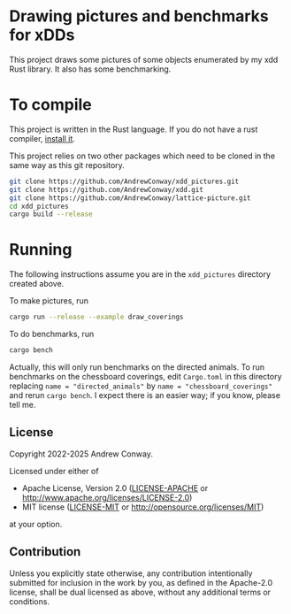 # Drawing pictures and benchmarks for xDDs

This project draws some pictures of some objects enumerated by my xdd Rust library.
It also has some benchmarking.

# To compile

This project is written in the Rust language. If you do not have a rust compiler,
[install it](https://www.rust-lang.org/tools/install).

This project relies on two other packages which need to be cloned in the 
same way as this git repository.

```bash
git clone https://github.com/AndrewConway/xdd_pictures.git
git clone https://github.com/AndrewConway/xdd.git
git clone https://github.com/AndrewConway/lattice-picture.git
cd xdd_pictures
cargo build --release
```

# Running

The following instructions assume you are in the `xdd_pictures` directory
created above.

To make pictures, run
```bash
cargo run --release --example draw_coverings
```

To do benchmarks, run
```bash
cargo bench
```

Actually, this will only run benchmarks on the directed animals. To run benchmarks
on the chessboard coverings, edit `Cargo.toml` in this directory replacing
`name = "directed_animals"` by `name = "chessboard_coverings"` and rerun `cargo bench`. 
I expect there is an easier way; if you know, please tell me.

## License

Copyright 2022-2025 Andrew Conway.

Licensed under either of

* Apache License, Version 2.0
  ([LICENSE-APACHE](LICENSE-APACHE) or http://www.apache.org/licenses/LICENSE-2.0)
* MIT license
  ([LICENSE-MIT](LICENSE-MIT) or http://opensource.org/licenses/MIT)

at your option.

## Contribution

Unless you explicitly state otherwise, any contribution intentionally submitted
for inclusion in the work by you, as defined in the Apache-2.0 license, shall be
dual licensed as above, without any additional terms or conditions.


